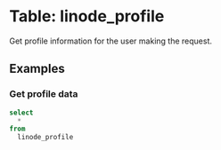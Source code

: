 # Table: linode_profile

Get profile information for the user making the request.

## Examples

### Get profile data

```sql
select
  *
from
  linode_profile
```
